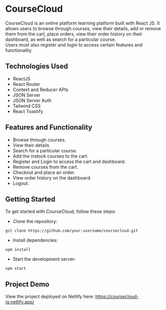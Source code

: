 # CourseCloud
CourseCloud is an online platform learning platform built with React JS. It allows users to browse through courses, view their details, add or remove them from the cart, place orders, view their order history on their dashboard, as well as search for a particular course.
<br>
Users must also register and login to access certain features and functionality.

## Technologies Used
* ReactJS
* React Router
* Context and Reducer APIs
* JSON Server
* JSON Server Auth
* Tailwind CSS
* React Toastify

## Features and Functionality
* Browse through courses.
* View their details.
* Search for a particular course.
* Add the instock courses to the cart.
* Register and Login to access the cart and dashboard.
* Remove courses from the cart.
* Checkout and place an order.
* View order history on the dashboard.
* Logout.

## Getting Started
To get started with CourseCloud, follow these steps:

* Clone the repository:
```
git clone https://github.com/your-username/coursecloud.git
```

* Install dependencies:
```
npm install
```

* Start the development server:
```
npm start
```

## Project Demo
View the project deployed on Netlify here:
https://coursecloud-iq.netlify.app/